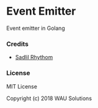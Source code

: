 # Event Emitter
Event emitter in Golang


### Credits
- [Sadlil Rhythom](https://github.com/sadlil/go-trigger)

### License

MIT License

Copyright (c) 2018 WAU Solutions